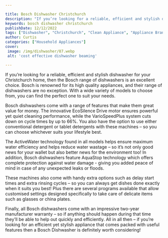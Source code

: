 ```yaml
---

title: Bosch Dishwasher Christchurch
description: "If you’re looking for a reliable, efficient and stylish dishwasher for your Christchurch home, then the Bosch range of dishwashers...lets find out"
keywords: bosch dishwasher christchurch
publishDate: 12/12/2022
tags: ["Dishwasher", "Christchurch", "Clean Appliance", "Appliance Brand"]
author: Curtis
categories: ["Household Appliances"]
cover: 
 image: /img/dishwasher/87.webp
 alt: 'cost effective dishwasher beaming'

---
```


If you’re looking for a reliable, efficient and stylish dishwasher for your Christchurch home, then the Bosch range of dishwashers is an excellent choice. Bosch is renowned for its high quality appliances, and their range of dishwashers are no exception. With a wide variety of models to choose from, you can find the perfect one to suit your needs.

Bosch dishwashers come with a range of features that make them great value for money. The innovative EcoSilence Drive motor ensures powerful yet quiet cleaning performance, while the VarioSpeedPlus system cuts down on cycle times by up to 66%. You also have the option to use either conventional detergent or tablet detergents with these machines – so you can choose whichever suits your lifestyle best.

The ActiveWater technology found in all models helps ensure maximum water efficiency and helps reduce water wastage – so it’s not only good news for your wallet but also better news for the environment too! In addition, Bosch dishwashers feature AquaStop technology which offers complete protection against water damage - giving you added peace of mind in case of any unexpected leaks or floods.

These machines also come with handy extra options such as delay start times and extra rinsing cycles – so you can always get dishes done exactly when it suits you best! Plus there are several programs available that allow customised settings designed specifically to take care of delicate items such as glasses or china plates. 

Finally, all Bosch dishwashers come with an impressive two-year manufacturer warranty – so if anything should happen during that time they’ll be able to help out quickly and efficiently. All in all then – if you’re looking for an efficient yet stylish appliance that comes packed with useful features then a Bosch Dishwasher is definitely worth considering!
